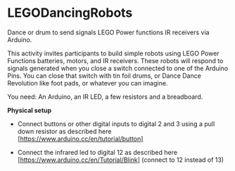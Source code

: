 # LEGODancingRobots
Dance or drum to send signals LEGO Power functions IR receivers via Arduino. 

This activity invites participants to build simple robots using LEGO Power Functions batteries, motors, and IR receivers. These robots will respond to signals generated when you close a switch connected to one of the Arduino Pins. You can close that switch with tin foil drums, or Dance Dance Revolution like foot pads, or whatever you can imagine. 

You need: An Arduino, an IR LED, a few resistors and a breadboard.

**Physical setup**

* Connect buttons or other digital inputs to digital 2 and 3 using a pull down resistor as described here [https://www.arduino.cc/en/tutorial/button]

* Connect the infrared led to digital 12 as described here [https://www.arduino.cc/en/Tutorial/Blink] (connect to 12 instead of 13)
